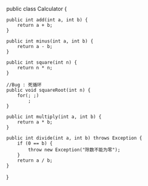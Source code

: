 public class Calculator {  
  
    public int add(int a, int b) {  
        return a + b;  
    }  
  
    public int minus(int a, int b) {  
        return a - b;  
    }  
  
    public int square(int n) {  
        return n * n;  
    }  
      
    //Bug : 死循环  
    public void squareRoot(int n) {  
        for(; ;)  
            ;  
    }  
      
    public int multiply(int a, int b) {  
        return a * b;  
    }  
  
    public int divide(int a, int b) throws Exception {  
        if (0 == b) {  
            throw new Exception("除数不能为零");  
        }  
        return a / b;  
    }  
}  
 
